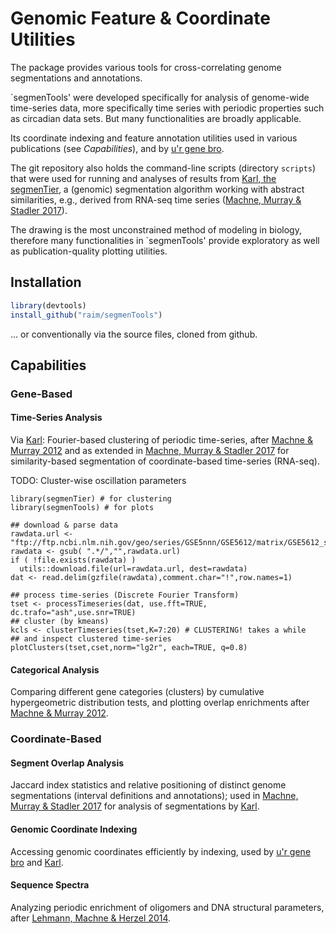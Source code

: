 # Genomic Feature & Coordinate Utilities 

The package provides various tools for cross-correlating genome
segmentations and annotations. 

`segmenTools' were developed specifically for analysis of genome-wide
time-series data, more specifically time series with periodic properties
such as circadian data sets. But many functionalities are broadly applicable.

Its coordinate indexing and feature annotation
utilities used in various publications (see *Capabilities*), and by
[u'r gene bro](https://gitlab.com/raim/genomeBrowser).

The git repository also holds the command-line scripts (directory
`scripts`) that were used for running and analyses of results from
[Karl, the segmenTier](https://github.com/raim/segmenTier), a
(genomic) segmentation algorithm working with abstract similarities,
e.g., derived from RNA-seq time series ([Machne, Murray & Stadler
2017](http://www.nature.com/articles/s41598-017-12401-8)).

The drawing is the most unconstrained method of modeling in biology,
therefore many functionalities in `segmenTools' provide exploratory as well
as publication-quality plotting utilities.

## Installation

```R
library(devtools)
install_github("raim/segmenTools")
```

... or conventionally via the source files, cloned from github.

## Capabilities

### Gene-Based

#### Time-Series Analysis 

Via [Karl](https://github.com/raim/segmenTier): Fourier-based
clustering of periodic time-series, after [Machne & Murray
2012](https://doi.org/10.1371/journal.pone.0037906) and as extended in
[Machne, Murray & Stadler
2017](http://www.nature.com/articles/s41598-017-12401-8) for
similarity-based segmentation of coordinate-based time-series
(RNA-seq).

TODO: Cluster-wise oscillation parameters

```{r}
library(segmenTier) # for clustering 
library(segmenTools) # for plots

## download & parse data
rawdata.url <- "ftp://ftp.ncbi.nlm.nih.gov/geo/series/GSE5nnn/GSE5612/matrix/GSE5612_series_matrix.txt.gz"
rawdata <- gsub( ".*/","",rawdata.url)
if ( !file.exists(rawdata) )
  utils::download.file(url=rawdata.url, dest=rawdata)
dat <- read.delim(gzfile(rawdata),comment.char="!",row.names=1)

## process time-series (Discrete Fourier Transform)
tset <- processTimeseries(dat, use.fft=TRUE, dc.trafo="ash",use.snr=TRUE)
## cluster (by kmeans)
kcls <- clusterTimeseries(tset,K=7:20) # CLUSTERING! takes a while
## and inspect clustered time-series
plotClusters(tset,cset,norm="lg2r", each=TRUE, q=0.8)
```

#### Categorical Analysis 

Comparing different gene categories (clusters) by cumulative
hypergeometric distribution tests, and plotting overlap enrichments
after [Machne & Murray
2012](https://doi.org/10.1371/journal.pone.0037906).

### Coordinate-Based

#### Segment Overlap Analysis

Jaccard index statistics and relative positioning of distinct genome
segmentations (interval definitions and annotations); used in [Machne,
Murray & Stadler
2017](http://www.nature.com/articles/s41598-017-12401-8) for analysis
of segmentations by [Karl](https://github.com/raim/segmenTier).

#### Genomic Coordinate Indexing

Accessing genomic coordinates efficiently by indexing, used by
[u'r gene bro](https://gitlab.com/raim/genomeBrowser) and
[Karl](https://github.com/raim/segmenTier).

#### Sequence Spectra 

Analyzing periodic enrichment of oligomers and DNA structural
parameters, after [Lehmann, Machne & Herzel
2014](https://doi.org/10.1093/nar/gku641).